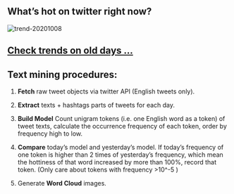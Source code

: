 ## What’s hot on twitter right now?

![trend-20201008][wordcloud]

[wordcloud]: https://raw.githubusercontent.com/xdqc/tweet-trend-everyday/master/word-cloud/trend-20201008.png?token=AF5V4P7ADR6KQBZ4CEDTNIK6AXRMU "trend-20201008"

## [Check trends on old days ...](https://github.com/xdqc/tweet-trend-everyday/tree/master/word-cloud)

## Text mining procedures:

1. **Fetch** raw tweet objects via twitter API (English tweets only).

2. **Extract** texts + hashtags parts of tweets for each day.

3. **Build Model** Count unigram tokens (i.e. one English word as a token) of tweet texts, calculate the occurrence frequency of each token, order by frequency high to low.

4. **Compare** today’s model and yesterday’s model. If today’s frequency of one token is higher than 2 times of yesterday’s frequency, which mean the hottiness of that word increased by more than 100%, record that token. (Only care about tokens with frequency >10^-5 )

5. Generate **Word Cloud** images.
